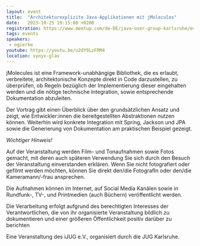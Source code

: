 ```yaml
---
layout: event
title:  "Architekturexplizite Java-Applikationen mit jMolecules"
date:   2023-10-25 19:15:00 +0200
registration: https://www.meetup.com/de-DE/java-user-group-karlsruhe/events/296169813
tags: events
speakers:
 - ogierke
youtube: https://youtu.be/u2dY9LzFRM4
location: synyx-glas
---
```


jMolecules ist eine Framework-unabhängige Bibliothek, die es erlaubt, verbreitete, architektonische Konzepte direkt in Code darzustellen, zu überprüfen, ob Regeln bezüglich der Implementierung dieser eingehalten werden und die nötige technische Integration, sowie entsprechende Dokumentation abzuleiten.

Der Vortrag gibt einen Überblick über den grundsätzlichen Ansatz und zeigt, wie Entwickler:innen die bereitgestellten Abstraktionen nutzen können. Weiterhin wird konkrete Integration mit Spring, Jackson und JPA sowie die Generierung von Dokumentation am praktischen Beispiel gezeigt.

*Wichtiger Hinweis!*

Auf der Veranstaltung werden Film- und Tonaufnahmen sowie Fotos gemacht, mit deren auch späteren Verwendung Sie sich durch den Besuch der Veranstaltung einverstanden erklären. Wenn Sie nicht fotografiert oder gefilmt werden möchten, können Sie direkt den/die FotografIn oder den/die Kameramann/-frau ansprechen.

Die Aufnahmen können im Internet, auf Social Media Kanälen sowie in Rundfunk-, TV-, und Printmedien (auch Büchern) veröffentlicht werden.

Die Verarbeitung erfolgt aufgrund des berechtigten Interesses der Verantwortlichen, die von ihr organisierte Veranstaltung bildlich zu dokumentieren und einer größeren Öffentlichkeit positiv darüber zu berichten

Eine Veranstaltung des iJUG e.V., organisiert durch die JUG Karlsruhe.
